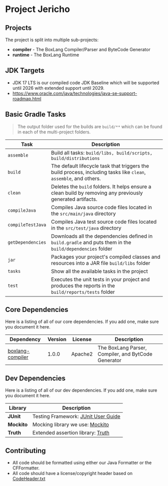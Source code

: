 # Project Jericho

## Projects

The project is split into multiple sub-projects:

- **compiler** - The BoxLang Compiler/Parser and ByteCode Generator
- **runtime** - The BoxLang Runtime

## JDK Targets

- JDK 17 LTS is our compiled code JDK Baseline which will be supported until 2026 with extended support until 2029.
- https://www.oracle.com/java/technologies/java-se-support-roadmap.html

## Basic Gradle Tasks

> The output folder used for the builds are `build/**` which can be found in each of the multi-project folders.

| Task              | Description                                                                                                        	|
|-------------------|-----------------------------------------------------------------------------------------------------------------------|
| `assemble`        | Build all tasks: `build/libs, build/scripts, build/distributions`														|
| `build`           | The default lifecycle task that triggers the build process, including tasks like `clean`, `assemble`, and others. 	|
| `clean`           | Deletes the `build` folders. It helps ensure a clean build by removing any previously generated artifacts.			|
| `compileJava`     | Compiles Java source code files located in the `src/main/java` directory												|
| `compileTestJava` | Compiles Java test source code files located in the `src/test/java` directory											|
| `getDependencies` | Downloads all the dependencies defined in `build.gradle` and puts them in the `build/dependencies` folder 			|
| `jar`             | Packages your project's compiled classes and resources into a JAR file `build/libs` folder							|
| `tasks`			| Show all the available tasks in the project																			|
| `test`            | Executes the unit tests in your project and produces the reports in the `build/reports/tests` folder					|


## Core Dependencies

Here is a listing of all of our core dependencies.  If you add one, make sure you document it here.

| Dependency | Version | License | Description |
|------------|---------|---------|-------------|
| [boxlang-compiler](https://github.com/ortus-solutions-private/boxlang-compiler) | 1.0.0 | Apache2 | The BoxLang Parser, Compiler, and BytCode Generator |

## Dev Dependencies

Here is a listing of all of our dev dependencies.  If you add one, make sure you document it here.

| Library   	| Description                                                  |
| ------------- | ------------------------------------------------------------ |
| **JUnit**     | Testing Framework: [JUnit User Guide](https://junit.org/junit5/docs/current/user-guide/) |
| **Mockito**   | Mocking library we use: [Mockito](https://www.baeldung.com/mockito-series) |
| **Truth**     | Extended assertion library: [Truth](https://github.com/google/truth) |

## Contributing

- All code should be formatted using either our Java Formatter or the CFFormatter.
- All code should have a license/copyright header based on [CodeHeader.txt](workbench/CodeHeader.txt)
